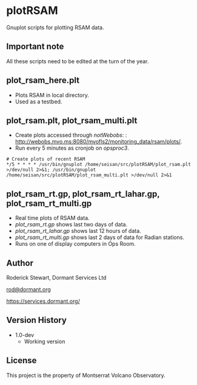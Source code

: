 # plotRSAM

Gnuplot scripts for plotting RSAM data.

## Important note

All these scripts need to be edited at the turn of the year.

## plot_rsam_here.plt

* Plots RSAM in local directory.
* Used as a testbed.

## plot_rsam.plt, plot_rsam_multi.plt

* Create plots accessed through *notWebobs*: : http://webobs.mvo.ms:8080/mvofls2/monitoring_data/rsam/plots/.
* Run every 5 minutes as cronjob on *opsproc3*.
```
# Create plots of recent RSAM
*/5 * * * * /usr/bin/gnuplot /home/seisan/src/plotRSAM/plot_rsam.plt >/dev/null 2>&1; /usr/bin/gnuplot /home/seisan/src/plotRSAM/plot_rsam_multi.plt >/dev/null 2>&1
```

## plot_rsam_rt.gp, plot_rsam_rt_lahar.gp, plot_rsam_rt_multi.gp

* Real time plots of RSAM data.
* *plot_rsam_rt.gp* shows last two days of data.
* *plot_rsam_rt_lahar.gp* shows last 12 hours of data.
* *plot_rsam_rt_multi.gp* shows last 2 days of data for Radian stations.
* Runs on one of display computers in Ops Room.

## Author

Roderick Stewart, Dormant Services Ltd

rod@dormant.org

https://services.dormant.org/

## Version History

* 1.0-dev
    * Working version

## License

This project is the property of Montserrat Volcano Observatory.
